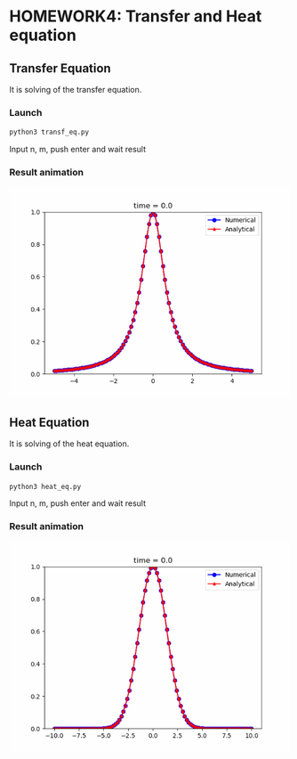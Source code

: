 # HOMEWORK4: Transfer and Heat equation
## Transfer Equation
It is solving of the transfer equation.
### Launch
```bash
python3 transf_eq.py
```
Input n, m, push enter and wait result
### Result animation
![Transfer Equation](images/transf_eq.gif "Transfer Equation")
## Heat Equation
It is solving of the heat equation.
### Launch
```bash
python3 heat_eq.py
```
Input n, m, push enter and wait result
### Result animation
![Heat Equation](images/heat_eq.gif "Heat Equation")
